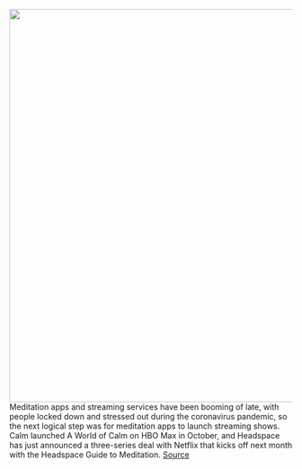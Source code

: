 <img src='https://cdn.vox-cdn.com/thumbor/ZJ6pxaKS0mZ9YZi-kZdVs8uf9f4=/0x0:1894x899/1200x800/filters:focal(796x299:1098x601)/cdn.vox-cdn.com/uploads/chorus_image/image/68493739/headspace_netflic.0.jpg' width='700px' /><br/>
Meditation apps and streaming services have been booming of late, with people locked down and stressed out during the coronavirus pandemic, so the next logical step was for meditation apps to launch streaming shows. Calm launched A World of Calm on HBO Max in October, and Headspace has just announced a three-series deal with Netflix that kicks off next month with the Headspace Guide to Meditation.
<a href='https://www.theverge.com/2020/12/10/22168395/headspace-netflix-show-meditation-stress-release-date'> Source <a/>